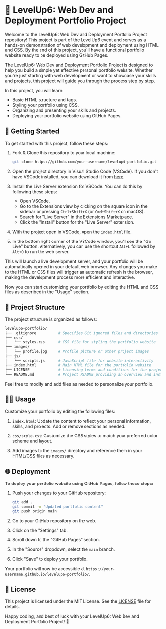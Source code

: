 # 🚀 LevelUp6: Web Dev and Deployment Portfolio Project

Welcome to the LevelUp6: Web Dev and Deployment Portfolio Project repository! This project is part of the LevelUp6 event and serves as a hands-on demonstration of web development and deployment using HTML and CSS. By the end of this project, you'll have a functional portfolio website ready to be deployed using GitHub Pages.

The LevelUp6: Web Dev and Deployment Portfolio Project is designed to help you build a simple yet effective personal portfolio website. Whether you're just starting with web development or want to showcase your skills and projects, this project will guide you through the process step by step.

In this project, you will learn:

- Basic HTML structure and tags.
- Styling your portfolio using CSS.
- Organizing and presenting your skills and projects.
- Deploying your portfolio website using GitHub Pages.

## 🏁 Getting Started

To get started with this project, follow these steps:

1. Fork & Clone this repository to your local machine:

   ```bash
   git clone https://github.com/your-username/levelup6-portfolio.git
   ```

2. Open the project directory in Visual Studio Code (VSCode). If you don't have VSCode installed, you can download it from [here](https://code.visualstudio.com/).

3. Install the Live Server extension for VSCode. You can do this by following these steps:

   - Open VSCode.
   - Go to the Extensions view by clicking on the square icon in the sidebar or pressing `Ctrl+Shift+X` (or `Cmd+Shift+X` on macOS).
   - Search for "Live Server" in the Extensions Marketplace.
   - Click the "Install" button for the "Live Server" extension.

4. With the project open in VSCode, open the `index.html` file.

5. In the bottom right corner of the VSCode window, you'll see the "Go Live" button. Alternatively, you can use the shortcut `Alt+L` followed by `Alt+O` to run the web server.

This will launch a live development server, and your portfolio will be automatically opened in your default web browser. Any changes you make to the HTML or CSS files will trigger an automatic refresh in the browser, making the development process more efficient and interactive.

Now you can start customizing your portfolio by editing the HTML and CSS files as described in the "Usage" section.

## 📂 Project Structure

The project structure is organized as follows:

```bash
levelup6-portfolio/
├── .gitignore          # Specifies Git ignored files and directories
├── css/
│   └── styles.css      # CSS file for styling the portfolio website
├── images/
│   └── profile.jpg     # Profile picture or other project images
├── js/
│   └── scripts.js      # JavaScript file for website interactivity
├── index.html          # Main HTML file for the portfolio website
├── LICENSE             # Licensing terms and conditions for the project
└── README.md           # Project README providing an overview and instructions

```

Feel free to modify and add files as needed to personalize your portfolio.

## 🧑‍💻 Usage

Customize your portfolio by editing the following files:

1. `index.html`: Update the content to reflect your personal information, skills, and projects. Add or remove sections as needed.

2. `css/style.css`: Customize the CSS styles to match your preferred color scheme and layout.

3. Add images to the `images/` directory and reference them in your HTML/CSS files as necessary.

## 🌐 Deployment

To deploy your portfolio website using GitHub Pages, follow these steps:

1. Push your changes to your GitHub repository:

   ```bash
   git add .
   git commit -m "Updated portfolio content"
   git push origin main
   ```

2. Go to your GitHub repository on the web.

3. Click on the "Settings" tab.

4. Scroll down to the "GitHub Pages" section.

5. In the "Source" dropdown, select the `main` branch.

6. Click "Save" to deploy your portfolio.

Your portfolio will now be accessible at `https://your-username.github.io/levelup6-portfolio/`.

## 📝 License

This project is licensed under the MIT License. See the [LICENSE](LICENSE) file for details.

Happy coding, and best of luck with your LevelUp6: Web Dev and Deployment Portfolio Project! 🚀
